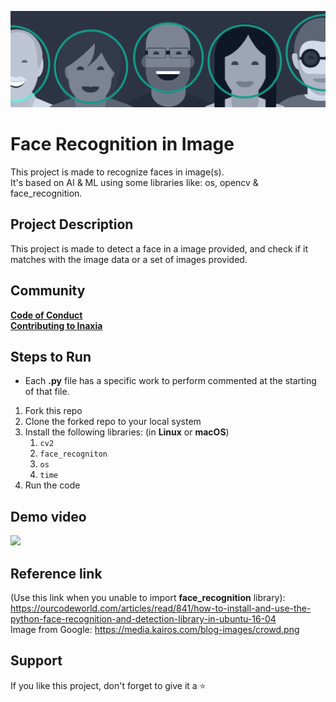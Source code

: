 ![](banner.png)
# Face Recognition in Image
This project is made to recognize faces in image(s). <br>
It's based on AI & ML using some libraries like: os, opencv & face_recognition.

## Project Description
This project is made to detect a face in a image provided, and check if it matches with the image data or a set of images provided.

## Community
**[Code of Conduct](https://github.com/inaxia/attendance_using_face_recognition/blob/master/CODE_OF_CONDUCT.md)**<br>
**[Contributing to Inaxia](https://github.com/inaxia/attendance_using_face_recognition/blob/master/CONTRIBUTING.md)**

## Steps to Run
- Each **.py** file has a specific work to perform commented at the starting of that file.
1. Fork this repo
2. Clone the forked repo to your local system
3. Install the following libraries: (in **Linux** or **macOS**)
   1. `cv2`
   2. `face_recogniton`
   3. `os`
   4. `time`
5. Run the code

## Demo video
<img src="demo.gif" width=1000>

## Reference link
(Use this link when you unable to import **face_recognition** library): https://ourcodeworld.com/articles/read/841/how-to-install-and-use-the-python-face-recognition-and-detection-library-in-ubuntu-16-04 <br>
Image from Google: https://media.kairos.com/blog-images/crowd.png

## Support
If you like this project, don't forget to give it a ⭐
